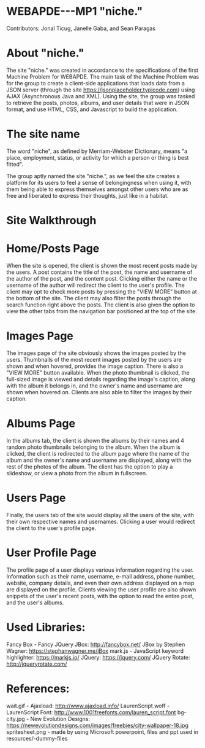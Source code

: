 # WEBAPDE---MP1 "niche."

Contributors: Jonal Ticug, Janelle Gaba, and Sean Paragas

# About "niche."

  The site "niche." was created in accordance to the specifications of the first Machine Problem for WEBAPDE. The main task of the Machine Problem was for the group to create a client-side applications that loads data from a JSON server (through the site https://jsonplaceholder.typicode.com) using AJAX (Asynchronous Java and XML). Using the site, the group was tasked to retrieve the posts, photos, albums, and user details that were in JSON format, and use HTML, CSS, and Javascript to build the application.
  
  
# The site name

  The word "niche", as defined by Merriam-Webster Dictionary, means "a place, employment, status, or activity for which a person or thing is best fitted".
  
  The group aptly named the site "niche.", as we feel the site creates a platform for its users to feel a sense of belongingness when using it, with them being able to express themselves amongst other users who are as free and liberated to express their thoughts, just like in a habitat.
  
  
# Site Walkthrough

# Home/Posts Page
  
When the site is opened, the client is shown the most recent posts made by the users. A post contains the title of the post, the name and username of the author of the post, and the content post. Clicking either the name or the username of the author will redirect the client to the user's profile. The client may opt to check more posts by pressing the "VIEW MORE" button at the bottom of the site. The client may also filter the posts through the search function right above the posts. The client is also given the option to view the other tabs from the navigation bar positioned at the top of the site.
    
# Images Page
  
The images page of the site obviously shows the images posted by the users. Thumbnails of the most recent images posted by the users are shown and when hovered, provides the image caption. There is also a "VIEW MORE" button available. When the photo thumbnail is clicked, the full-sized image is viewed and details regarding the image's caption, along with the album it belongs in, and the owner's name and username are shown when hovered on. Clients are also able to filter the images by their caption. 
    
# Albums Page 
  
In the albums tab, the client is shown the albums by their names and 4 random photo thumbnails belonging to the album. When the album is clicked, the client is redirected to the album page where the name of the album and the owner's name and username are displayed, along with the rest of the photos of the album. The client has the option to play a slideshow, or view a photo from the album in fullscreen.
    
# Users Page 
  
Finally, the users tab of the site would display all the users of the site, with their own respective names and usernames. Clicking a user would redirect the client to the user's profile page.
    
# User Profile Page
  
The profile page of a user displays various information regarding the user. Information such as their name, username, e-mail address, phone number, website, company details, and even their own address displayed on a map are displayed on the profile. Clients viewing the user profile are also shown snippets of the user's recent posts, with the option to read the entire post, and the user's albums.

# Used Libraries: 
Fancy Box - Fancy JQuery JBox: http://fancybox.net/
JBox by Stephen Wagner: https://stephanwagner.me/jBox
mark.js - JavaScript keyword highlighter: https://markjs.io/
JQuery: https://jquery.com/
JQuery Rotate: http://jqueryrotate.com/

# References:
wait.gif - Ajaxload: http://www.ajaxload.info/
LaurenScript.woff - LaurenScript Font: http://www.1001freefonts.com/lauren_script.font
bg-city.jpg - New Evolution Designs: https://newevolutiondesigns.com/images/freebies/city-wallpaper-18.jpg
spritesheet.png - made by using Microsoft powerpoint, files and ppt used in resources/-dummy-files


